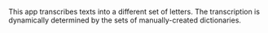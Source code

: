 This app transcribes texts into a different set of letters.
The transcription is dynamically determined by the sets of manually-created dictionaries.
